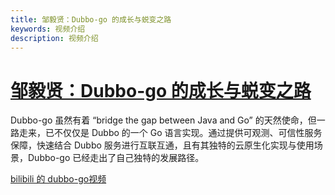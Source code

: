 ```yaml
---
title: 邹毅贤：Dubbo-go 的成长与蜕变之路
keywords: 视频介绍
description: 视频介绍
---
```


# [邹毅贤：Dubbo-go 的成长与蜕变之路](https://m.bilibili.com/video/BV1BV411677w)

Dubbo-go 虽然有着 “bridge the gap between Java and Go” 的天然使命，但一路走来，已不仅仅是 Dubbo 的一个 Go 语言实现。通过提供可观测、可信性服务保障，快速结合 Dubbo 服务进行互联互通，且有其独特的云原生化实现与使用场景，Dubbo-go 已经走出了自己独特的发展路径。

[bilibili 的 dubbo-go视频](https://m.bilibili.com/video/BV1BV411677w)
